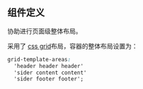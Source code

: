 ## 组件定义

协助进行页面级整体布局。

采用了 [css grid](https://developer.mozilla.org/en-US/docs/Web/CSS/CSS_Grid_Layout)布局，容器的整体布局设置为：

``` css
grid-template-areas:
  'header header header'
  'sider content content'
  'sider footer footer';
```

